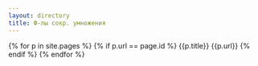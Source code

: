 ```yaml
---
layout: directory
title: Ф-лы сокр. умножения
---
```


{% for p in site.pages %}
  {% if p.url == page.id %}
    {{p.title}}
    {{p.url}}
  {% endif %}
{% endfor %}
